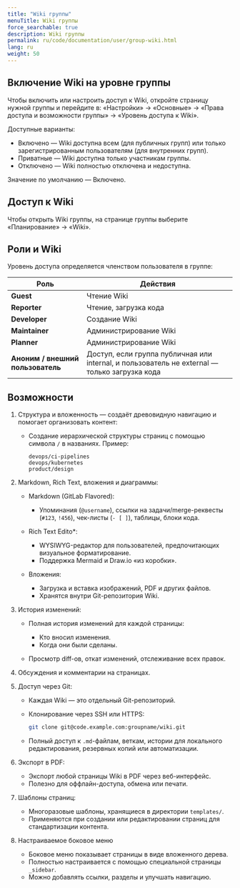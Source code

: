 ```yaml
---
title: "Wiki группы"
menuTitle: Wiki группы
force_searchable: true
description: Wiki группы
permalink: ru/code/documentation/user/group-wiki.html
lang: ru
weight: 50
---
```


## Включение Wiki на уровне группы

Чтобы включить или настроить доступ к Wiki, откройте страницу нужной группы и перейдите в: «Настройки» → «Основные» → «Права доступа и возможности группы» → «Уровень доступа к Wiki».

Доступные варианты:

- Включено — Wiki доступна всем (для публичных групп) или только зарегистрированным пользователям (для внутренних групп).
- Приватные — Wiki доступна только участникам группы.
- Отключено — Wiki полностью отключена и недоступна.

Значение по умолчанию — Включено.

## Доступ к Wiki

Чтобы открыть Wiki группы, на странице группы выберите «Планирование» → «Wiki».

## Роли и Wiki

Уровень доступа определяется членством пользователя в группе:

| Роль                              | Действия                                                                                                          |
|-----------------------------------|------------------------------------------------------------------------------------------------------------------|
| **Guest**                         | Чтение Wiki                                                                                                      |
| **Reporter**                      | Чтение, загрузка кода                                                                                            |
| **Developer**                     | Создание Wiki                                                                                                     |
| **Maintainer**                    | Администрирование Wiki                                                                                           |
| **Planner**                       | Администрирование Wiki                                                                                           |
| **Аноним / внешний пользователь** | Доступ, если группа публичная или internal, и пользователь не external — только загрузка кода                   |

## Возможности

1. Структура и вложенность — создаёт древовидную навигацию и помогает организовать контент:

   - Создание иерархической структуры страниц с помощью символа `/` в названиях. Пример:

     ```console
     devops/ci-pipelines
     devops/kubernetes
     product/design
     ```

1. Markdown, Rich Text, вложения и диаграммы:

   - Markdown (GitLab Flavored):
     - Упоминания (`@username`), ссылки на задачи/merge-реквесты (`#123`, `!456`), чек-листы (`- [ ]`), таблицы, блоки кода.
  
   - Rich Text Edito*:
     - WYSIWYG-редактор для пользователей, предпочитающих визуальное форматирование.
     - Поддержка Mermaid и Draw.io «из коробки».

   - Вложения:
     - Загрузка и вставка изображений, PDF и других файлов.
     - Хранятся внутри Git-репозитория Wiki.

1. История изменений:

   - Полная история изменений для каждой страницы:
     - Кто вносил изменения.
     - Когда они были сделаны.
  
   - Просмотр diff-ов, откат изменений, отслеживание всех правок.

1. Обсуждения и комментарии на страницах.

1. Доступ через Git:

   - Каждая Wiki — это отдельный Git-репозиторий.
   - Клонирование через SSH или HTTPS:

     ```bash
     git clone git@code.example.com:groupname/wiki.git
     ```

   - Полный доступ к `.md`-файлам, веткам, истории для локального редактирования, резервных копий или автоматизации.

1. Экспорт в PDF:

   - Экспорт любой страницы Wiki в PDF через веб-интерфейс.
   - Полезно для оффлайн-доступа, обмена или печати.

1. Шаблоны страниц:

   - Многоразовые шаблоны, хранящиеся в директории `templates/`.
   - Применяются при создании или редактировании страниц для стандартизации контента.

1. Настраиваемое боковое меню

   - Боковое меню показывает страницы в виде вложенного дерева.
   - Полностью настраивается с помощью специальной страницы `_sidebar`.
   - Можно добавлять ссылки, разделы и улучшать навигацию.

